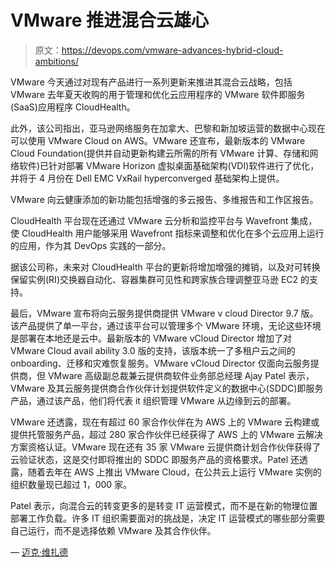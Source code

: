 # VMware 推进混合云雄心

> 原文：<https://devops.com/vmware-advances-hybrid-cloud-ambitions/>

VMware 今天通过对现有产品进行一系列更新来推进其混合云战略，包括 VMware 去年夏天收购的用于管理和优化云应用程序的 VMware 软件即服务(SaaS)应用程序 CloudHealth。

此外，该公司指出，亚马逊网络服务在加拿大、巴黎和新加坡运营的数据中心现在可以使用 VMware Cloud on AWS。VMware 还宣布，最新版本的 VMware Cloud Foundation(提供并自动更新构建云所需的所有 VMware 计算、存储和网络软件)已针对部署 VMware Horizon 虚拟桌面基础架构(VDI)软件进行了优化，并将于 4 月份在 Dell EMC VxRail hyperconverged 基础架构上提供。

VMware 向云健康添加的新功能包括增强的多云报告、多维报告和工作区报告。

CloudHealth 平台现在还通过 VMware 云分析和监控平台与 Wavefront 集成，使 CloudHealth 用户能够采用 Wavefront 指标来调整和优化在多个云应用上运行的应用，作为其 DevOps 实践的一部分。

据该公司称，未来对 CloudHealth 平台的更新将增加增强的摊销，以及对可转换保留实例(RI)交换器自动化、容器集群可见性和跨家族合理调整亚马逊 EC2 的支持。

最后，VMware 宣布将向云服务提供商提供 VMware v cloud Director 9.7 版。该产品提供了单一平台，通过该平台可以管理多个 VMware 环境，无论这些环境是部署在本地还是云中。最新版本的 VMware vCloud Director 增加了对 VMware Cloud avail ability 3.0 版的支持，该版本统一了多租户云之间的 onboarding、迁移和灾难恢复服务。VMware vCloud Director 仅面向云服务提供商，但 VMware 高级副总裁兼云提供商软件业务部总经理 Ajay Patel 表示，VMware 及其云服务提供商合作伙伴计划提供软件定义的数据中心(SDDC)即服务产品，通过该产品，他们将代表 it 组织管理 VMware 从边缘到云的部署。

VMware 还透露，现在有超过 60 家合作伙伴在为 AWS 上的 VMware 云构建或提供托管服务产品，超过 280 家合作伙伴已经获得了 AWS 上的 VMware 云解决方案资格认证。VMware 现在还有 35 家 VMware 云提供商计划合作伙伴获得了云验证状态，这是交付即将推出的 SDDC 即服务产品的资格要求。Patel 还透露，随着去年在 AWS 上推出 VMware Cloud，在公共云上运行 VMware 实例的组织数量现已超过 1，000 家。

Patel 表示，向混合云的转变更多的是转变 IT 运营模式，而不是在新的物理位置部署工作负载。许多 IT 组织需要面对的挑战是，决定 IT 运营模式的哪些部分需要自己运行，而不是选择依赖 VMware 及其合作伙伴。

— [迈克·维扎德](https://devops.com/author/mike-vizard/)